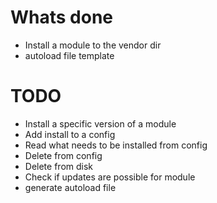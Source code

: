 # Whats done
* Install a module to the vendor dir
* autoload file template


# TODO
* Install a specific version of a module
* Add install to a config
* Read what needs to be installed from config
* Delete from config
* Delete from disk
* Check if updates are possible for module
* generate autoload file
